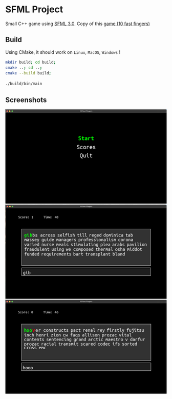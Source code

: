 # SFML Project

Small C++ game using [SFML 3.0](https://www.sfml-dev.org/).
Copy of this [game (10 fast fingers)](https://10fastfingers.com/typing-test/english)

## Build

Using CMake, it should work on `Linux`, `MacOS`, `Windows` !

```sh
mkdir build; cd build;
cmake ..; cd ..;
cmake --build build;

./build/bin/main
```

## Screenshots

![screenshot3](./screenshot3.png)
![screenshot1](./screenshot1.png)
![screenshot2](./screenshot2.png)